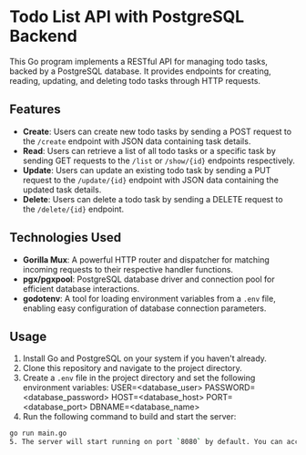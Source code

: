 # Todo List API with PostgreSQL Backend

This Go program implements a RESTful API for managing todo tasks, backed by a PostgreSQL database. It provides endpoints for creating, reading, updating, and deleting todo tasks through HTTP requests.

## Features

- **Create**: Users can create new todo tasks by sending a POST request to the `/create` endpoint with JSON data containing task details.
- **Read**: Users can retrieve a list of all todo tasks or a specific task by sending GET requests to the `/list` or `/show/{id}` endpoints respectively.
- **Update**: Users can update an existing todo task by sending a PUT request to the `/update/{id}` endpoint with JSON data containing the updated task details.
- **Delete**: Users can delete a todo task by sending a DELETE request to the `/delete/{id}` endpoint.

## Technologies Used

- **Gorilla Mux**: A powerful HTTP router and dispatcher for matching incoming requests to their respective handler functions.
- **pgx/pgxpool**: PostgreSQL database driver and connection pool for efficient database interactions.
- **godotenv**: A tool for loading environment variables from a `.env` file, enabling easy configuration of database connection parameters.

## Usage

1. Install Go and PostgreSQL on your system if you haven't already.
2. Clone this repository and navigate to the project directory.
3. Create a `.env` file in the project directory and set the following environment variables:
    USER=<database_user>
    PASSWORD=<database_password>
    HOST=<database_host>
    PORT=<database_port>
    DBNAME=<database_name>
4. Run the following command to build and start the server:

```bash
go run main.go
5. The server will start running on port `8080` by default. You can access the API endpoints using your preferred HTTP client.
